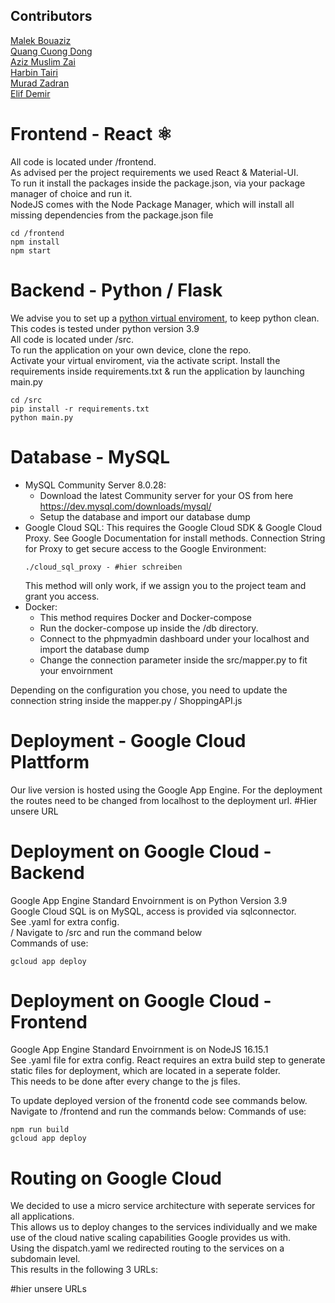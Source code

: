 ## Contributors
[Malek Bouaziz](https://github.com/malekbou)<br>
[Quang Cuong Dong](https://github.com/qd006)<br>
[Aziz Muslim Zai](https://github.com/aziz-zai)<br>
[Harbin Tairi](https://github.com/harbin-tairi)<br>
[Murad Zadran](https://github.com/Zadranm)<br>
[Elif Demir](https://github.com/ed032)<br>

# Frontend - React ⚛️
All code is located under /frontend. <br>
As advised per the project requirements we used React & Material-UI.<br>
To run it install the packages inside the package.json, via your package manager of choice and run it.<br>
NodeJS comes with the Node Package Manager, which will install all missing dependencies from the package.json file<br>

```
cd /frontend 
npm install 
npm start
```
# Backend - Python / Flask
We advise you to set up a [python virtual enviroment](https://docs.python.org/3.7/tutorial/venv.html), to keep python clean. <br>
This codes is tested under python version 3.9 <br>
All code is located under /src. <br>
To run the application on your own device, clone the repo. <br>
Activate your virtual enviroment, via the activate script.
Install the requirements inside requirements.txt & run the application by launching main.py <br>

```
cd /src
pip install -r requirements.txt     
python main.py    
```
# Database - MySQL
- MySQL Community Server 8.0.28:
    - Download the latest Community server for your OS from here https://dev.mysql.com/downloads/mysql/
    - Setup the database and import our database dump
- Google Cloud SQL:
    This requires the Google Cloud SDK & Google Cloud Proxy.
    See Google Documentation for install methods.
    Connection String for Proxy to get secure access to the Google Environment:
    ```
    ./cloud_sql_proxy - #hier schreiben
    ```
    This method will only work, if we assign you to the project team and grant you access.
- Docker:
    - This method requires Docker and Docker-compose
    - Run the docker-compose up inside the /db directory. 
    - Connect to the phpmyadmin dashboard under your localhost and import the database dump
    - Change the connection parameter inside the src/mapper.py to fit your envoirnment

Depending on the configuration you chose, you need to update the connection string inside the mapper.py / ShoppingAPI.js  


# Deployment - Google Cloud Plattform
Our live version is hosted using the Google App Engine.
For the deployment the routes need to be changed from localhost to the deployment url. #Hier unsere URL

# Deployment on Google Cloud - Backend
Google App Engine Standard Envoirnment is on Python Version 3.9 <br>
Google Cloud SQL is on MySQL, access is provided via sqlconnector. <br>
See .yaml for extra config. <br>/
Navigate to /src and run the command below<br>
Commands of use:
```
gcloud app deploy
```

# Deployment on Google Cloud - Frontend
Google App Engine Standard Envoirnment is on NodeJS 16.15.1 <br>
See .yaml file for extra config.
React requires an extra build step to generate static files for deployment, which are located in a seperate folder. <br>
This needs to be done after every change to the js files.

To update deployed version of the fronentd code see commands below.<br>
Navigate to /frontend and run the commands below:
Commands of use:
```
npm run build
gcloud app deploy
```
# Routing on Google Cloud
We decided to use a micro service architecture with seperate services for all applications.<br>
This allows us to deploy changes to the services individually and we make use of the cloud native scaling capabilities Google provides us with.<br>
Using the dispatch.yaml we redirected routing to the services on a subdomain level.<br>
This results in the following 3 URLs:<br>

#hier unsere URLs